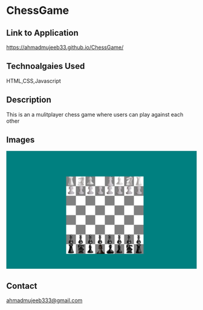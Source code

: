# ChessGame

## Link to Application 

https://ahmadmujeeb33.github.io/ChessGame/


## Technoalgaies Used

HTML,CSS,Javascript

## Description

This is an a mulitplayer chess game where users can play against each other

## Images 

<img src="chess.png">

## Contact

ahmadmujeeb333@gmail.com
